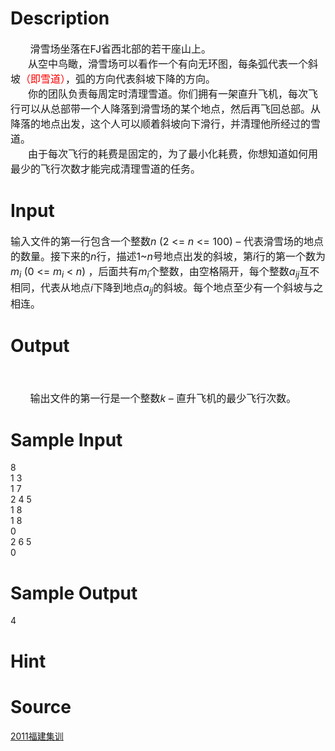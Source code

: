 
# Description

<div class="content"><div><span style="font-size: 12pt">       </span><span style="font-size: 12pt">滑雪场坐落在</span><span style="font-size: 12pt">FJ</span><span style="font-size: 12pt">省西北部的若干座山上。</span></div>
<div style="text-indent: 21pt"><span style="font-size: 12pt">从空中鸟瞰，滑雪场可以看作一个有向无环图，每条弧代表一个斜坡<span style="color: red">（即雪道）</span>，弧的方向代表斜坡下降的方向。</span></div>
<div style="text-indent: 21pt"><span style="font-size: 12pt">你的团队负责每周定时清理雪道。你们拥有一架直升飞机，每次飞行可以从总部带一个人降落到滑雪场的某个地点，然后再飞回总部。从降落的地点出发，这个人可以顺着斜坡向下滑行，并清理他所经过的雪道。</span></div>
<div style="text-indent: 21pt"><span style="font-size: 12pt">由于每次飞行的耗费是固定的，为了最小化耗费，你想知道如何用最少的飞行次数才能完成清理雪道的任务。</span></div>
<div style="text-indent: 21pt">
<div style="margin: 13pt 0cm; line-height: normal"></div>
</div></div>

# Input

<div class="content"><div style="text-indent: 21pt">
<div style="margin: 13pt 0cm; line-height: normal"></div>
<span style="font-size: 12pt">输入文件的第一行包含一个整数</span><i><span style="font-size: 12pt">n</span></i><span style="font-size: 12pt"> (2 &lt;= <i>n</i> &lt;= 100) – </span><span style="font-size: 12pt">代表滑雪场的地点的数量。接下来的</span><i><span style="font-size: 12pt">n</span></i><span style="font-size: 12pt">行，描述</span><span style="font-size: 12pt">1~<i>n</i></span><span style="font-size: 12pt">号地点出发的斜坡，第</span><i><span style="font-size: 12pt">i</span></i><span style="font-size: 12pt">行的第一个数为</span><i><span style="font-size: 12pt">m<sub>i</sub></span></i><span style="font-size: 12pt"> (0 &lt;= <i>m<sub>i</sub></i> &lt; <i>n</i>) </span><span style="font-size: 12pt">，后面共有</span><i><span style="font-size: 12pt">m<sub>i</sub></span></i><span style="font-size: 12pt">个整数，由空格隔开，每个整数</span><i><span style="font-size: 12pt">a<sub>ij</sub></span></i><span style="font-size: 12pt">互不相同，代表从地点</span><i><span style="font-size: 12pt">i</span></i><span style="font-size: 12pt">下降到地点</span><i><span style="font-size: 12pt">a<sub>ij</sub></span></i><span style="font-size: 12pt">的斜坡。每个地点至少有一个斜坡与之相连。</span></div></div>

# Output

<div class="content"><div style="margin: 13pt 0cm; line-height: normal"> </div>
<div><span style="font-size: 12pt">       </span><span style="font-size: 12pt">输出文件的第一行是一个整数</span><i><span style="font-size: 12pt">k</span></i><span style="font-size: 12pt"> – </span><span style="font-size: 12pt">直升飞机的最少飞行次数。</span></div>
<div style="text-indent: 21pt">
<div style="margin: 13pt 0cm; line-height: normal"></div>
</div></div>

# Sample Input

<div class="content"><span class="sampledata">8<br/>
1 3<br/>
1 7<br/>
2 4 5<br/>
1 8<br/>
1 8<br/>
0<br/>
2 6 5<br/>
0<br/>
</span></div>

# Sample Output

<div class="content"><span class="sampledata">4</span></div>

# Hint

<div class="content"><p></p></div>

# Source

<div class="content"><p><a href="problemset.php?search=2011福建集训">2011福建集训</a></p></div>

